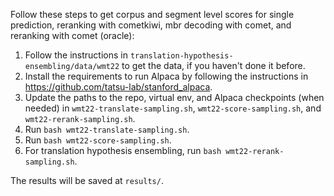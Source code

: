 Follow these steps to get corpus and segment level scores for single prediction, reranking with cometkiwi, mbr decoding with comet, and reranking with comet (oracle):

1. Follow the instructions in `translation-hypothesis-ensembling/data/wmt22` to get the data, if you haven't done it before.
2. Install the requirements to run Alpaca by following the instructions in https://github.com/tatsu-lab/stanford_alpaca.
3. Update the paths to the repo, virtual env, and Alpaca checkpoints (when needed) in `wmt22-translate-sampling.sh`, `wmt22-score-sampling.sh`, and `wmt22-rerank-sampling.sh`.
4. Run `bash wmt22-translate-sampling.sh`. 
5. Run `bash wmt22-score-sampling.sh`.
6. For translation hypothesis ensembling, run `bash wmt22-rerank-sampling.sh`.

The results will be saved at `results/`.